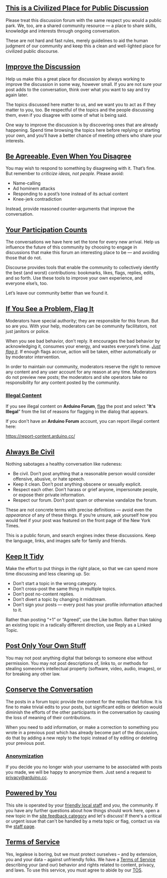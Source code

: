 <a name="civilized"></a>

## [This is a Civilized Place for Public Discussion](#civilized)

Please treat this discussion forum with the same respect you would a public park. We, too, are a shared community resource &mdash; a place to share skills, knowledge and interests through ongoing conversation.

These are not hard and fast rules, merely guidelines to aid the human judgment of our community and keep this a clean and well-lighted place for civilized public discourse.

<a name="improve"></a>

## [Improve the Discussion](#improve)

Help us make this a great place for discussion by always working to improve the discussion in some way, however small. If you are not sure your post adds to the conversation, think over what you want to say and try again later.

The topics discussed here matter to us, and we want you to act as if they matter to you, too. Be respectful of the topics and the people discussing them, even if you disagree with some of what is being said.

One way to improve the discussion is by discovering ones that are already happening. Spend time browsing the topics here before replying or starting your own, and you’ll have a better chance of meeting others who share your interests.

<a name="agreeable"></a>

## [Be Agreeable, Even When You Disagree](#agreeable)

You may wish to respond to something by disagreeing with it. That’s fine. But remember to _criticize ideas, not people_. Please avoid:

- Name-calling
- Ad hominem attacks
- Responding to a post’s tone instead of its actual content
- Knee-jerk contradiction

Instead, provide reasoned counter-arguments that improve the conversation.

<a name="participate"></a>

## [Your Participation Counts](#participate)

The conversations we have here set the tone for every new arrival. Help us influence the future of this community by choosing to engage in discussions that make this forum an interesting place to be &mdash; and avoiding those that do not.

Discourse provides tools that enable the community to collectively identify the best (and worst) contributions: bookmarks, likes, flags, replies, edits, and so forth. Use these tools to improve your own experience, and everyone else’s, too.

Let’s leave our community better than we found it.

<a name="flag-problems"></a>

## [If You See a Problem, Flag It](#flag-problems)

Moderators have special authority; they are responsible for this forum. But so are you. With your help, moderators can be community facilitators, not just janitors or police.

When you see bad behavior, don’t reply. It encourages the bad behavior by acknowledging it, consumes your energy, and wastes everyone’s time. [_Just flag it_](https://meta.discourse.org/t/flag-a-post-for-moderator-attention/32783). If enough flags accrue, action will be taken, either automatically or by moderator intervention.

In order to maintain our community, moderators reserve the right to remove any content and any user account for any reason at any time. Moderators do not preview new posts; the moderators and site operators take no responsibility for any content posted by the community.

<a name="illegal-content"></a>

### [Illegal Content](#illegal-content)

If you see illegal content on **Arduino Forum**, [flag](https://meta.discourse.org/t/flag-a-post-for-moderator-attention/32783) the post and select "**It's Illegal**" from the list of reasons for flagging in the dialog that appears.

If you don't have an **Arduino Forum** account, you can report illegal content here:

https://report-content.arduino.cc/

<a name="be-civil"></a>

## [Always Be Civil](#be-civil)

Nothing sabotages a healthy conversation like rudeness:

- Be civil. Don’t post anything that a reasonable person would consider offensive, abusive, or hate speech.
- Keep it clean. Don’t post anything obscene or sexually explicit.
- Respect each other. Don’t harass or grief anyone, impersonate people, or expose their private information.
- Respect our forum. Don’t post spam or otherwise vandalize the forum.

These are not concrete terms with precise definitions &mdash; avoid even the _appearance_ of any of these things. If you’re unsure, ask yourself how you would feel if your post was featured on the front page of the New York Times.

This is a public forum, and search engines index these discussions. Keep the language, links, and images safe for family and friends.

<a name="keep-tidy"></a>

## [Keep It Tidy](#keep-tidy)

Make the effort to put things in the right place, so that we can spend more time discussing and less cleaning up. So:

- Don’t start a topic in the wrong category.
- Don’t cross-post the same thing in multiple topics.
- Don’t post no-content replies.
- Don’t divert a topic by changing it midstream.
- Don’t sign your posts &mdash; every post has your profile information attached to it.

Rather than posting “+1” or “Agreed”, use the Like button. Rather than taking an existing topic in a radically different direction, use Reply as a Linked Topic.

<a name="stealing"></a>

## [Post Only Your Own Stuff](#stealing)

You may not post anything digital that belongs to someone else without permission. You may not post descriptions of, links to, or methods for stealing someone’s intellectual property (software, video, audio, images), or for breaking any other law.

<a name="conserve-the-conversation"></a>

## [Conserve the Conversation](#conserve-the-conversation)

The posts in a forum topic provide the context for the replies that follow. It is fine to make trivial edits to your posts, but significant edits or deletion would diminish the efforts of the other participants in the conversation by causing the loss of meaning of their contributions.

When you need to add information, or make a correction to something you wrote in a previous post which has already become part of the discussion, do that by adding a new reply to the topic instead of by editing or deleting your previous post.

<a name="anonymization"></a>

### [Anonymization](#anonymization)

If you decide you no longer wish your username to be associated with posts you made, we will be happy to anonymize them. Just send a request to [privacy@arduino.cc](mailto:privacy@arduino.cc).

<a name="power"></a>

## [Powered by You](#power)

This site is operated by your [friendly local staff](/about) and _you_, the community. If you have any further questions about how things should work here, open a new topic in the [site feedback category](/c/community/website-and-forum/40) and let's discuss! If there's a critical or urgent issue that can't be handled by a meta topic or flag, contact us via the [staff page](/about).

<a name="tos"></a>

## [Terms of Service](#tos)

Yes, legalese is boring, but we must protect ourselves &ndash; and by extension, you and your data &ndash; against unfriendly folks. We have a [Terms of Service](/tos) describing your (and our) behavior and rights related to content, privacy, and laws. To use this service, you must agree to abide by our [TOS](/tos).
